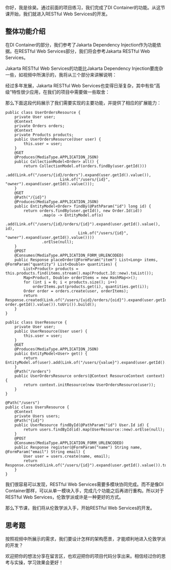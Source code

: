 你好，我是徐昊。通过前面的项目练习，我们完成了DI Container的功能。从这节课开始，我们就进入RESTful Web Services的开发。

## 整体功能介绍

在DI Container的部分，我们参考了Jakarta Dependency Injection作为功能依据。在RESTful Web Services部分，我们将会参考Jakarta RESTful Web Services。

Jakarta RESTful Web Services的功能比Jakarta Dependency Injection要庞杂一些，如视频中所演示的，我将从三个部分来讲解说明：

经过多年发展，Jakarta RESTful Web Services也变得日渐复杂，其中有些“高级”特性很少应用，在我们的项目中需要做一些取舍：

那么下面这段代码展示了我们需要实现的主要功能，并提供了相应的扩展能力：

```
public class UserOrdersResource {
    private User user;
    @Context
    private Orders orders;
    @Context
    private Products products;
    public UserOrdersResource(User user) {
        this.user = user;
    }
    @GET
    @Produces(MediaType.APPLICATION_JSON)
    public CollectionModel<Order> all() {
        return CollectionModel.of(orders.findBy(user.getId()))
                .add(Link.of("/users/{id}/orders").expand(user.getId().value()),
                        Link.of("/users/{id}", "owner").expand(user.getId().value()));
    }
    @GET
    @Path("/{id}")
    @Produces(MediaType.APPLICATION_JSON)
    public EntityModel<Order> findBy(@PathParam("id") long id) {
        return orders.findBy(user.getId(), new Order.Id(id))
                .map(o -> EntityModel.of(o)
                        .add(Link.of("/users/{id}/orders/{id}").expand(user.getId().value(), id),
                                Link.of("/users/{id}", "owner").expand(user.getId().value())))
                .orElse(null);
    }
    @POST
    @Consumes(MediaType.APPLICATION_FORM_URLENCODED)
    public Response placeOrder(@FormParam("item") List<Long> items, @FormParam("quantity") List<Double> quantities) {
        List<Product> products = this.products.find(items.stream().map(Product.Id::new).toList());
        Map<Product, Double> orderItems = new HashMap<>();
        for (int i = 0; i < products.size(); i++)
            orderItems.put(products.get(i), quantities.get(i));
        Order order = orders.create(user, orderItems);
        return Response.created(Link.of("/users/{uid}/orders/{oid}").expand(user.getId().value(), order.getId().value()).toUri()).build();
    }
}

public class UserResource {
    private User user;
    public UserResource(User user) {
        this.user = user;
    }
    @GET
    @Produces(MediaType.APPLICATION_JSON)
    public EntityModel<User> get() {
        return EntityModel.of(user).add(Link.of("/users/{value}").expand(user.getId().value()));
    }
    @Path("/orders")
    public UserOrdersResource orders(@Context ResourceContext context) {
        return context.initResource(new UserOrdersResource(user));
    }
}

@Path("/users")
public class UsersResource {
    @Context
    private Users users;
    @Path("{id}")
    public UserResource findById(@PathParam("id") User.Id id) {
        return users.findById(id).map(UserResource::new).orElse(null);
    }
    @POST
    @Consumes(MediaType.APPLICATION_FORM_URLENCODED)
    public Response register(@FormParam("name") String name, @FormParam("email") String email) {
        User user = users.create(name, email);
        return Response.created(Link.of("/users/{id}").expand(user.getId().value()).toUri()).build();
    }
}

```

我们很容易可以发现，RESTful Web Services需要多模块协同完成。而不是像DI Container那样，可以从单一模块入手，完成几个功能之后再进行重构。所以对于RESTful Web Services，伦敦学派或许是一种更好的方式。

那么下节课，我们将从伦敦学派入手，开始RESTful Web Services的开发。

## 思考题

按照视频中所展示的需求，我们要设计怎样的架构愿景，才能顺利地进入伦敦学派的开发？

欢迎把你的想法分享在留言区，也欢迎把你的项目代码分享出来。相信经过你的思考与实操，学习效果会更好！